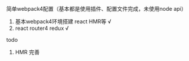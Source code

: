 简单webpack4配置（基本都是使用插件、配置文件完成，未使用node api）


1. 基本webpack4环境搭建  react HMR等 √
2. react router4 redux √


todo
1. HMR 完善